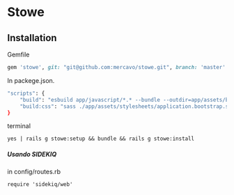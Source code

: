 # Stowe
## Installation

Gemfile
```ruby
gem 'stowe', git: "git@github.com:mercavo/stowe.git", branch: 'master'
```
In packege.json.
```sh
"scripts": {
    "build": "esbuild app/javascript/*.* --bundle --outdir=app/assets/builds",
    "build:css": "sass ./app/assets/stylesheets/application.bootstrap.scss ./app/assets/builds/application.css --no-source-map --load-path=node_modules"
}
```

terminal
```
yes | rails g stowe:setup && bundle && rails g stowe:install
```

##### Usando SIDEKIQ 
in config/routes.rb
```
require 'sidekiq/web'
```